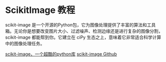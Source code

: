 # ScikitImage 教程

<show-structure depth="2"/>

scikit-image 是一个开源的Python包，它为图像处理提供了丰富的算法和工具箱。无论你是想要改变图片大小、过滤噪声、检测边缘还是进行复杂的图像分割，scikit-image 都能帮到你。它建立在 ciPy 生态之上，意味着它非常适合科学计算中的图像处理任务。


<seealso>
<category ref="ref_docs">
    <a href="https://mp.weixin.qq.com/s/OUuoJcxg6uncBHOVTx7vsg">scikit-image，一个超酷的python库</a>
</category>
<category ref="ref_github">
    <a href="https://github.com/scikit-image/scikit-image">scikit-image Github</a>
</category>
<category ref="ref_issues"></category>
<category ref="ref_hf"></category>
<category ref="ref_ms"></category>
</seealso>